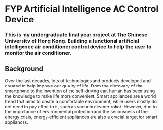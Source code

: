 # FYP Artificial Intelligence AC Control Device

### This is my undergraduate final year project at The Chinese University of Hong Kong. Building a functional artificial intelligence air conditioner control device to help the user to monitor the air conditioner.

## Background
Over the last decades, lots of technologies and products developed and created to help improve our quality of life. From the discovery of the smartphone to the invention of the self-driving car, human has been using the knowledge to make life more convenient. Smart appliances are a world trend that aims to create a comfortable environment, while users mostly do not need to pay effort to it, such as vacuum cleaner robot. However, due to the importance of environmental protection and the seriousness of the energy crisis, energy-efficient appliances are also a crucial target for smart appliances.